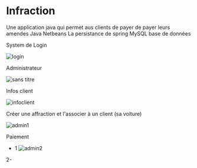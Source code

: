 # Infraction
Une application java qui permet aus clients de payer de payer leurs amendes 
  Java
  Netbeans
  La persistance de spring
  MySQL base de données 


System de Login

![login](https://user-images.githubusercontent.com/26189475/39654498-1142c38c-4fc3-11e8-9c0d-8fe7ac114285.jpg)


Administrateur 

![sans titre](https://user-images.githubusercontent.com/26189475/39654703-f80be56e-4fc3-11e8-84f9-fdbf3fc09540.jpg)


Infos client 

![infoclient](https://user-images.githubusercontent.com/26189475/39655397-63cae6d0-4fc7-11e8-95c2-a73873b86f82.jpg)


Créer une affraction et l'associer à un client (sa voiture) 

![admin1](https://user-images.githubusercontent.com/26189475/39655035-91ab4196-4fc5-11e8-9951-82f118cddd4c.jpg)


Paiement 

- 1 
![admin2](https://user-images.githubusercontent.com/26189475/39655487-e4b4ec3c-4fc7-11e8-9d7f-9939bd70c677.jpg)


2- 
